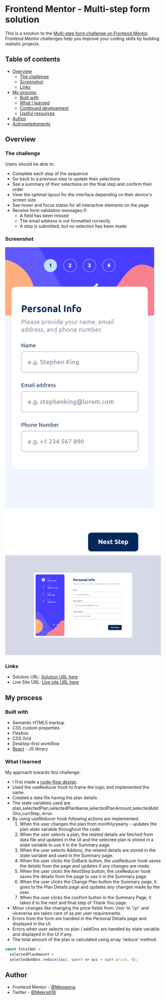 # Frontend Mentor - Multi-step form solution

This is a solution to the [Multi-step form challenge on Frontend Mentor](https://www.frontendmentor.io/challenges/multistep-form-YVAnSdqQBJ). Frontend Mentor challenges help you improve your coding skills by building realistic projects.

## Table of contents

- [Overview](#overview)
  - [The challenge](#the-challenge)
  - [Screenshot](#screenshot)
  - [Links](#links)
- [My process](#my-process)
  - [Built with](#built-with)
  - [What I learned](#what-i-learned)
  - [Continued development](#continued-development)
  - [Useful resources](#useful-resources)
- [Author](#author)
- [Acknowledgments](#acknowledgments)

## Overview

### The challenge

Users should be able to:

- Complete each step of the sequence
- Go back to a previous step to update their selections
- See a summary of their selections on the final step and confirm their order
- View the optimal layout for the interface depending on their device's screen size
- See hover and focus states for all interactive elements on the page
- Receive form validation messages if:
  - A field has been missed
  - The email address is not formatted correctly
  - A step is submitted, but no selection has been made

### Screenshot

![](./Mobile_Screenshot_Multi_Step_Form.png)
![](./Desktop_Screenshot_Multi_Step_Form.png)

### Links

- Solution URL: [Solution URL here](https://github.com/Memeena/multi-step-form)
- Live Site URL: [Live site URL here](https://memeena.github.io/multi-step-form/)

## My process

### Built with

- Semantic HTML5 markup
- CSS custom properties
- Flexbox
- CSS Grid
- Desktop-first workflow
- [React](https://reactjs.org/) - JS library

### What I learned

My approach towards this challenge:

- I first made a [code-flow design](./code-design.png).
- Used the useReducer hook to frame the logic and implemented the same.
- Created a data file having the plan details.
- The state variables used are plan,selectedPlan,selectedPlanName,selectedPlanAmount,selectedAddOns,currStep, error.
- By using useReducer hook following actions are implemented.
  1. When the user changes the plan from monthly/yearly - updates the plan state variable throughout the code
  2. When the user selects a plan, the related details are fetched from data file and updated in the UI and the selected plan is stored in a state variable to use it in the Summary page.
  3. When the user selects Addons, the related details are stored in the state variable and used in the Summary page.
  4. When the user clicks the GoBack button, the useReducer hook saves the details from the page and updates if any changes are made.
  5. When the user clicks the NextStep button, the useReducer hook saves the details from the page to use it in the Summary page.
  6. When the user clicks the Change Plan button the Summary page, it goes to the Plan Details page and updates any changes made by the user.
  7. When the user clicks the confirm button in the Summary Page, it takes it to the next and final step of Thank You page.
- Minor changes like changing the price fields from '/mo' to '/yr' and viceversa are taken care of as per user requirements.
- Errors from the form are handled in the Personal Details page and displayed in the UI.
- Errors when user selects no plan / addOns are handled by state variable and displayed in the UI if any.
- The total amount of the plan is calculated using array 'reduce' method.

```js
const totalAmt =
  selectedPlanAmount +
  selectedAddOns.reduce((acc, curr) => acc + curr.price, 0);
```

## Author

- Frontend Mentor - [@Memeena](https://www.frontendmentor.io/profile/Memeena)
- Twitter - [@Mekrish18](https://www.twitter.com/Mekrish18)

